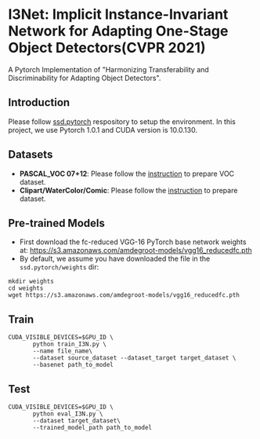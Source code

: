 # I3Net: Implicit Instance-Invariant Network for Adapting One-Stage Object Detectors(CVPR 2021)
A Pytorch Implementation of "Harmonizing Transferability and Discriminability for Adapting Object Detectors".

## Introduction
Please follow [ssd.pytorch](https://github.com/amdegroot/ssd.pytorch) respository to setup the environment. In this project, we use Pytorch 1.0.1 and CUDA version is 10.0.130.

## Datasets
* **PASCAL_VOC 07+12**: Please follow the [instruction](https://github.com/rbgirshick/py-faster-rcnn#beyond-the-demo-installation-for-training-and-testing-models) to prepare VOC dataset.
* **Clipart/WaterColor/Comic**: Please follow the [instruction](https://github.com/naoto0804/cross-domain-detection/tree/master/datasets) to prepare dataset.

## Pre-trained Models
* First download the fc-reduced VGG-16 PyTorch base network weights at: https://s3.amazonaws.com/amdegroot-models/vgg16_reducedfc.pth
* By default, we assume you have downloaded the file in the `ssd.pytorch/weights` dir:
```
mkdir weights
cd weights
wget https://s3.amazonaws.com/amdegroot-models/vgg16_reducedfc.pth
```
## Train
```
CUDA_VISIBLE_DEVICES=$GPU_ID \
       python train_I3N.py \
       --name file_name\
       --dataset source_dataset --dataset_target target_dataset \
       --basenet path_to_model
```
## Test
```
CUDA_VISIBLE_DEVICES=$GPU_ID \
       python eval_I3N.py \
       --dataset target_dataset\
       --trained_model_path path_to_model
```
